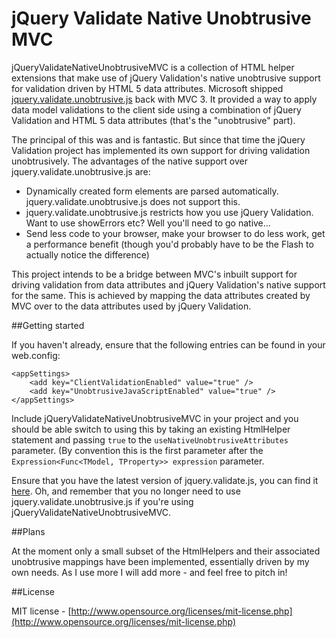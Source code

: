 jQuery Validate Native Unobtrusive MVC
======================================

jQueryValidateNativeUnobtrusiveMVC is a collection of HTML helper extensions that make use of jQuery Validation's native unobtrusive support for validation driven by HTML 5 data attributes.  Microsoft shipped [jquery.validate.unobtrusive.js](http://bradwilson.typepad.com/blog/2010/10/mvc3-unobtrusive-validation.html) back with MVC 3.  It provided a way to apply data model validations to the client side using a combination of jQuery Validation and HTML 5 data attributes (that's the "unobtrusive" part).

The principal of this was and is fantastic.  But since that time the jQuery Validation project has implemented its own support for driving validation unobtrusively.  The advantages of the native support over jquery.validate.unobtrusive.js are:

* Dynamically created form elements are parsed automatically.  jquery.validate.unobtrusive.js does not support this.
* jquery.validate.unobtrusive.js restricts how you use jQuery Validation.  Want to use showErrors etc?  Well you'll need to go native... 
* Send less code to your browser, make your browser to do less work, get a performance benefit (though you'd probably have to be the Flash to actually notice the difference)

This project intends to be a bridge between MVC's inbuilt support for driving validation from data attributes and jQuery Validation's native support for the same.  This is achieved by mapping the data attributes created by MVC over to the data attributes used by jQuery Validation.

##Getting started

If you haven't already, ensure that the following entries can be found in your web.config:

    <appSettings>
        <add key="ClientValidationEnabled" value="true" />
        <add key="UnobtrusiveJavaScriptEnabled" value="true" />
    </appSettings>

Include jQueryValidateNativeUnobtrusiveMVC in your project and you should be able switch to using this by taking an existing HtmlHelper statement and passing `true` to the `useNativeUnobtrusiveAttributes` parameter. (By convention this is the first parameter after the `Expression<Func<TModel, TProperty>> expression` parameter.

Ensure that you have the latest version of jquery.validate.js, you can find it [here](http://jqueryvalidation.org/).  Oh, and remember that you no longer need to use jquery.validate.unobtrusive.js if you're using jQueryValidateNativeUnobtrusiveMVC.

##Plans

At the moment only a small subset of the HtmlHelpers and their associated unobtrusive mappings have been implemented, essentially driven by my own needs.  As I use more I will add more - and feel free to pitch in!

##License

MIT license - [http://www.opensource.org/licenses/mit-license.php](http://www.opensource.org/licenses/mit-license.php)
